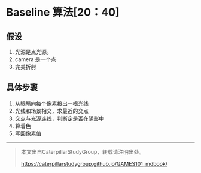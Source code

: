 # Baseline 算法[20：40]

## 假设

1. 光源是点光源。
2. camera 是一个点
3. 完美折射

## 具体步骤

1. 从眼睛向每个像素投出一根光线
2. 光线和场景相交，求最近的交点
3. 交点与光源连线，判断定是否在阴影中
4. 算着色 
5. 写回像素值


------------------------------

> 本文出自CaterpillarStudyGroup，转载请注明出处。
>
> https://caterpillarstudygroup.github.io/GAMES101_mdbook/